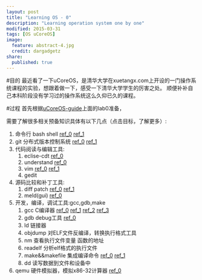 ```yaml
---
layout: post
title: "Learning OS - 0"
description: "Learning operation system one by one"
modified: 2015-03-31
tags: [OS uCoreOS]
image:
  feature: abstract-4.jpg
  credit: dargadgetz
share:
  published: true
---
```

#目的
最近看了一下uCoreOS，是清华大学在xuetangx.com上开设的一门操作系统课程的实验，想跟着做一下，感受一下清华大学学生的厉害之处。
顺便补补自己本科阶段没有学习过的操作系统这么久仰已久的课程。


<!--more-->


#过程
首先根据[uCoreOS-guide](https://www.gitbook.com/book/objectkuan/ucore-docs/details)上面的lab0准备，

需要了解很多相关预备知识具体有以下几点（点击目标，了解更多）:

1.  命令行 bash shell [ref_0](http://wiki.ubuntu.org.cn/Shell%E7%BC%96%E7%A8%8B%E5%9F%BA%E7%A1%80)  [ref_1](http://wiki.ubuntu.org.cn/%E9%AB%98%E7%BA%A7Bash%E8%84%9A%E6%9C%AC%E7%BC%96%E7%A8%8B%E6%8C%87%E5%8D%97)
2.  git 分布式版本控制系统 [ref_0](http://www.cnblogs.com/cspku/articles/Git_cmds.html) [ref_1](http://www.worldhello.net/gotgithub/index.html)
3.  代码阅读与编辑工具:
    1.  eclise-cdt [ref_0](http://blog.csdn.net/anzhu_111/article/details/5946634)
    2.  understand [ref_0](http://blog.csdn.net/qwang24/article/details/4064975)
    3.  vim [ref_0](http://www.httpy.com/html/wangluobiancheng/Perljiaocheng/2014/0613/93894.html) [ref_1](http://wenku.baidu.com/view/4b004dd5360cba1aa811da77.html)
    4.  gedit 
4.  源码比较和补丁工具:
    1.  diff patch [ref_0](http://www.ibm.com/developerworks/cn/linux/l-diffp/index.html) [ref_1](http://www.cnblogs.com/itech/archive/2009/08/19/1549729.html)
    2.  meld(gui) [ref_0](https://linuxtoy.org/archives/meld-2.html)
5.  开发，编译，调试工具:gcc,gdb,make
    1.  gcc C编译器 [ref_0](http://wiki.ubuntu.org.cn/Gcchowto) [ref_1](http://wiki.ubuntu.org.cn/Compiling_Cpp) [ref_2](http://wiki.ubuntu.org.cn/C_Cpp_IDE) [ref_3](http://wiki.ubuntu.org.cn/C%E8%AF%AD%E8%A8%80%E7%AE%80%E8%A6%81%E8%AF%AD%E6%B3%95%E6%8C%87%E5%8D%97)
    2.  gdb debug工具 [ref_0](http://wiki.ubuntu.org.cn/%E7%94%A8GDB%E8%B0%83%E8%AF%95%E7%A8%8B%E5%BA%8F)
    3.  ld 链接器
    4.  objdump 对ELF文件反编译，转换执行格式工具
    5.  nm 查看执行文件变量 函数的地址
    6.  readelf 分析elf格式的执行文件 
    7.  make&&makefile 集成编译命令 [ref_0](http://wiki.ubuntu.com.cn/index.php?title=%E8%B7%9F%E6%88%91%E4%B8%80%E8%B5%B7%E5%86%99Makefile&variant=zh-cn) [ref_1](http://blog.csdn.net/a_ran/article/details/43937041)
    8.  dd 读写数据到文件和设备中 
6.  qemu 硬件模拟器，模拟x86-32计算器 [ref_0](http://wenku.baidu.com/view/04c0116aa45177232f60a2eb.html)


